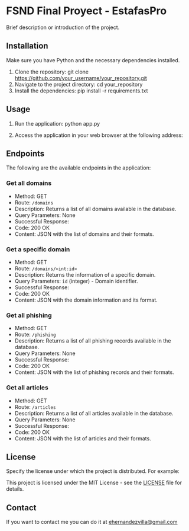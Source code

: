 # FSND Final Proyect - EstafasPro

Brief description or introduction of the project.

## Installation

Make sure you have Python and the necessary dependencies installed.

1. Clone the repository: git clone https://github.com/your_username/your_repository.git
2. Navigate to the project directory: cd your_repository
3. Install the dependencies: pip install -r requirements.txt

## Usage

1. Run the application: python app.py

2. Access the application in your web browser at the following address:

## Endpoints

The following are the available endpoints in the application:

### Get all domains

- Method: GET
- Route: `/domains`
- Description: Returns a list of all domains available in the database.
- Query Parameters: None
- Successful Response:
- Code: 200 OK
- Content: JSON with the list of domains and their formats.

### Get a specific domain

- Method: GET
- Route: `/domains/<int:id>`
- Description: Returns the information of a specific domain.
- Query Parameters: `id` (integer) - Domain identifier.
- Successful Response:
- Code: 200 OK
- Content: JSON with the domain information and its format.

### Get all phishing

- Method: GET
- Route: `/phishing`
- Description: Returns a list of all phishing records available in the database.
- Query Parameters: None
- Successful Response:
- Code: 200 OK
- Content: JSON with the list of phishing records and their formats.

### Get all articles

- Method: GET
- Route: `/articles`
- Description: Returns a list of all articles available in the database.
- Query Parameters: None
- Successful Response:
- Code: 200 OK
- Content: JSON with the list of articles and their formats.

## License

Specify the license under which the project is distributed. For example:

This project is licensed under the MIT License - see the [LICENSE](LICENSE) file for details.

## Contact

If you want to contact me you can do it at ehernandezvilla@gmail.com